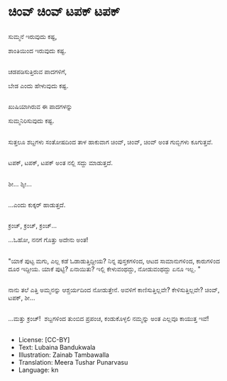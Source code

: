 # ಚಿಂವ್ ಚಿಂವ್ ಟಪಕ್ ಟಪಕ್

##
ಸುಮ್ಮನೆ ಇರುವುದು ಕಷ್ಟ, 

ಶಾಂತಿಯಿಂದ ಇರುವುದು ಕಷ್ಟ. 

##
ಚಡಪಡಿಸುತ್ತಿರುವ ಪಾದಗಳಿಗೆ, 

ಬೇಡ ಎಂದು ಹೇಳುವುದು ಕಷ್ಟ. 

##
ಖುಷಿಯಾಗಿರುವ ಈ ಪಾದಗಳನ್ನು 

ಸುಮ್ಮನಿರಿಸುವುದು ಕಷ್ಟ.

##
ಸುತ್ತಲೂ ಶಬ್ದಗಳು ಸಂತೋಷದಿಂದ ತಾಳ ಹಾಕುವಾಗ ಚಿಂವ್, ಚಿಂವ್, ಚಿಂವ್ ಅಂತ ಗುಬ್ಬಿಗಳು ಕೂಗುತ್ತವೆ. 

##
ಟಪಕ್, ಟಪಕ್, ಟಪಕ್ ಅಂತ ನಲ್ಲಿ ಸದ್ದು ಮಾಡುತ್ತದೆ. 

##
ಶೀ... ಶ್ಶೀ...  

##
...ಎಂದು ಕುಕ್ಕರ್ ಹಾಡುತ್ತದೆ. 

##
ಕ್ರಂಚ್, ಕ್ರಂಚ್, ಕ್ರಂಚ್...

...ಓಹೋ, ನನಗೆ ಗೊತ್ತು ಅದೇನು ಅಂತ! 

##
"ಯಾಕೆ ಪುಟ್ಟ ಮಗು, ಎಲ್ಲ ಕಡೆ ಓಡಾಡುತ್ತಿದ್ದೀಯ? ನಿನ್ನ ಪುಸ್ತಕಗಳಿಂದ, ಆಟದ ಸಾಮಾನುಗಳಿಂದ, ಕಾರುಗಳಿಂದ ದೂರ ಇದ್ದೀಯ. ಯಾಕೆ ಪುಟ್ಟಿ? ಏನಾಯಿತು? ಇಲ್ಲಿ ಕೇಳುವಂಥದ್ದು, ನೋಡುವಂಥದ್ದು ಏನೂ ಇಲ್ಲ. "

##
ನಾನು ತಲೆ ಎತ್ತಿ ಅಮ್ಮನನ್ನು ಆಶ್ಚರ್ಯದಿಂದ ನೋಡುತ್ತೇನೆ. ಅವಳಿಗೆ ಕಾಣಿಸುತ್ತಿಲ್ಲವೇ? ಕೇಳಿಸುತ್ತಿಲ್ಲವೇ? ಚಿಂವ್, ಟಪಕ್, ಶೀ... 

##
...ಮತ್ತು ಕ್ರಂಚ್!  ಶಬ್ದಗಳಿಂದ ತುಂಬಿದ ಪ್ರಪಂಚ, ಕಂಡುಕೊಳ್ಳಲಿ ನಮ್ಮನ್ನು ಅಂತ ಎಲ್ಲವೂ ಕಾಯುತ್ತ ಇವೆ! 

##
* License: [CC-BY]
* Text: Lubaina Bandukwala
* Illustration: Zainab Tambawalla
* Translation: Meera Tushar Punarvasu
* Language: kn
